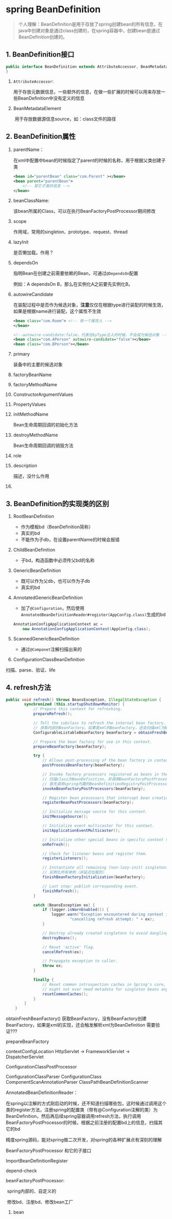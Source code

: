 # spring BeanDefinition

>个人理解：BeanDefinition是用于存放了spring创建bean的所有信息，在java中创建对象是通过class创建的，在spring容器中，创建bean是通过BeanDefinition创建的。



## 1. BeanDefinition接口

```java
public interface BeanDefinition extends AttributeAccessor, BeanMetadataElement{
}
```

1. `AttributeAccessor`:

   ​	用于存放元数据信息，一些额外的信息，在做一些扩展的时候可以用来存放一些BeanDefinition中没有定义的信息

2. BeanMetadataElement

   ​	用于存放数据源信息source，如：class文件的路径


## 2. BeanDefinition属性

1. parentName：
	
	 在xml中配置中bean的时候指定了parent的时候的名称，用于根据父类创建子类
	
	```xml
	<bean id="parentBean" class="com.Parent" ></bean>
	<bean parent="parentBean">
		<!-- 其它子类的信息 -->
	</bean>
	```
	
2. beanClassName:

   该bean所属的Class，可以在执行BeanFactoryPostProcessor期间修改

3. scope

   作用域，常用的singleton、prototype、request、thread

4. lazyInit

   是否懒加载。作用？

5. dependsOn

   指明Bean在创建之前需要依赖的Bean，可通过`@DependsOn`配置

   例如：A dependsOn B，那么在实例化A之前要先实例化B。

6. autowireCandidate

   在装配过程中是否作为候选对象，**注意**仅仅在根据type进行装配的时候生效，如果是根据name进行装配，这个属性不生效

   ```xml
   <bean class="com.Room"> <!-- 有一个属性人 -->
   </bean>
   
   <!--autowire-candidate:false，代表在byType注入的时候，不会成为候选对象 -->
   <bean class="com.APerson" autowire-candidate="false"></bean>
   <bean class="com.BPerson"></bean>
   ```

7. primary

   装备中的主要的候选对象

8. factoryBeanName

9. factoryMethodName

10. ConstructorArgumentValues

11. PropertyValues

12. initMethodName

     Bean生命周期回调的初始化方法

13. destroyMethodName

     Bean生命周期回调的销毁方法

14. role

15. description

     描述，没什么作用

16. 



## 3. BeanDefinition的实现类的区别

1. RootBeanDefinition
   * 作为模板bd（BeanDefinition简称）
   * 真实的bd
   * 不能作为子db，在设置parentName的时候会报错
   
2. ChildBeanDefinition
   
   * 子bd，构造函数中必须传父bd的名称
   
3. GenericBeanDefinition
   * 既可以作为父db，也可以作为子db
   * 真实的bd
   
4. AnnotatedGenericBeanDefinition

   * 加了`@Configuration`，然后使用`AnnotatedBeanDefinitionReader#register(AppConfig.class)`生成的bd

   ```java
   AnnotationConfigApplicationContext ac = 
       new AnnotationConfigApplicationContext(AppConfig.class);
   ```

5. ScannedGenericBeanDefinition

   * 通过`@Componet`注解扫描出来的

6. ConfigurationClassBeanDefinition



扫描、parse、验证、life

## 4. refresh方法

```java
public void refresh() throws BeansException, IllegalStateException {
		synchronized (this.startupShutdownMonitor) {
			// Prepare this context for refreshing.
			prepareRefresh();

			// Tell the subclass to refresh the internal bean factory.
			// 获取内部的BeanFactory、如果是xml的BeanFactory，还会扫描xml为BeanDefinition
			ConfigurableListableBeanFactory beanFactory = obtainFreshBeanFactory();

			// Prepare the bean factory for use in this context.
			prepareBeanFactory(beanFactory);

			try {
				// Allows post-processing of the bean factory in context subclasses.
				postProcessBeanFactory(beanFactory);

				// Invoke factory processors registered as beans in the context.
				// 扫描class为BeanDefinition，并调用BeanFactoryPostProcessor
                // 首先调用spring内置的BeanDefinitionRegistryPostProcessor，扫描		BeanDefinition，然后再调用其它的BeanFactoryPostProcessor
				invokeBeanFactoryPostProcessors(beanFactory);

				// Register bean processors that intercept bean creation.
				registerBeanPostProcessors(beanFactory);

				// Initialize message source for this context.
				initMessageSource();

				// Initialize event multicaster for this context.
				initApplicationEventMulticaster();

				// Initialize other special beans in specific context subclasses.
				onRefresh();

				// Check for listener beans and register them.
				registerListeners();

				// Instantiate all remaining (non-lazy-init) singletons.
				// 实例化所有单例（非延迟加载的）
				finishBeanFactoryInitialization(beanFactory);

				// Last step: publish corresponding event.
				finishRefresh();
			}

			catch (BeansException ex) {
				if (logger.isWarnEnabled()) {
					logger.warn("Exception encountered during context initialization - " +
							"cancelling refresh attempt: " + ex);
				}

				// Destroy already created singletons to avoid dangling resources.
				destroyBeans();

				// Reset 'active' flag.
				cancelRefresh(ex);

				// Propagate exception to caller.
				throw ex;
			}

			finally {
				// Reset common introspection caches in Spring's core, since we
				// might not ever need metadata for singleton beans anymore...
				resetCommonCaches();
			}
		}
	}
```







obtainFreshBeanFactory()
	获取BeanFactory，没有BeanFactory创建BeanFactory，如果是xml的实现，还会触发解析xml为BeanDefinition
	需要验证???
	

prepareBeanFactory

contextConfigLocation
HttpServlet -> FrameworkServlet -> DispatcherServlet


ConfigurationClassPostProcessor

ConfigurationClassParser 
ConfigurationClass
ComponentScanAnnotationParser
ClassPathBeanDefinitionScanner



AnnotatedBeanDefinitionReader：

​	在spring以注解的方式刚启动的时候，还不知道扫描哪些包，这时候通过调用这个类的register方法，注册spring的配置类（带有@Configuration注解的类）为BeanDefinition，然后再后续spring容器调用refresh方法，执行调用BeanFactoryPostProcessor的时候，根据之前注册的配置bd上的信息，扫描其它的bd





精度spring源码，能对spring做二次开发，对spring的各种扩展点有深刻的理解

BeanFactoryPostProcessor 和它的子接口

ImportBeanDefinitionRegister



depend-check



beanFactoryPostProcessor:

​	spring内部的、自定义的

​	修改bd、注册bd、修改bean工厂





1. bean





